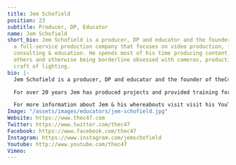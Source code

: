 ```yaml
---
title: Jem Schofield
position: 23
subtitle: Producer, DP, Educator
name: Jem Schofield
short_bio: Jem Schofield is a producer, DP and educator and the founder of theC47,
  a full-service production company that focuses on video production, filmmaking,
  consulting & education. He spends most of his time producing content, educating
  others and otherwise being borderline obsessed with cameras, production and the
  craft of lighting.
bio: |-
  Jem Schofield is a producer, DP and educator and the founder of theC47, a full-service production company that focuses on video production, filmmaking, consulting & education. He started this journey as a kid (barely double digits) with a used Pentax K-1000. It was a great start to his education in this field, and nowadays he spends most of his time producing content, educating others and otherwise being borderline obsessed with cameras, production and the craft of lighting.

  For over 20 years Jem has produced projects and provided training for an ever-expanding client base. Current and past clients include AbelCine, Apple, Inc., ARRI, Canon, Corus Entertainment, LinkedIn Learning, MAC Group, MZed, NBCUniversal, NPR, PBS, Riverbed Technologies, Scottish Enterprise, Sony, TED, The Vitec Group, Walmart Films, Westcott, YouTube and Zeiss. Jem is also an equipment design consultant to many manufacturers in the film and television industry. He designed theC47 DP Kit & theC47 Book Light Kit (geared towards corporate, in-house and small to no crew productions), which is based on FJ Westcott's Scrim Jim Cine system.

  For more information about Jem & his whereabouts visit visit his YouTube Channel at www.youtube.com/thec47 where he posts ongoing educational content focused on the tech & craft of video production and filmmaking related to Small to No Crew production.
Image: "/assets/images/educators/jem-schofield.jpg"
Website: https://www.thec47.com
Twitter: https://www.twitter.com/thec47
Facebook: https://www.facebook.com/thec47
Instagram: https://www.instagram.com/jemschofield
Youtube: http://www.youtube.com/thec47
Vimeo: 
---
```


